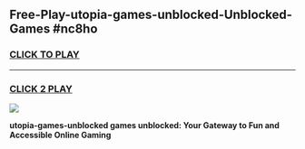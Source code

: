 
## Free-Play-utopia-games-unblocked-Unblocked-Games #nc8ho
<h3>
<a href="https://news.freeplayer.one?title=utopia-games-unblocked&ref=8M">CLICK TO PLAY</a></h3>
<hr>

<h3>
<a href="https://news.freeplayer.one?title=utopia-games-unblocked&ref=8M">CLICK 2 PLAY</a>
  
</h3>

<a href="https://news.freeplayer.one?title=utopia-games-unblocked&ref=8M"><img src="https://clearcache.store/games.png"></a>


**utopia-games-unblocked games unblocked: Your Gateway to Fun and Accessible Online Gaming**
